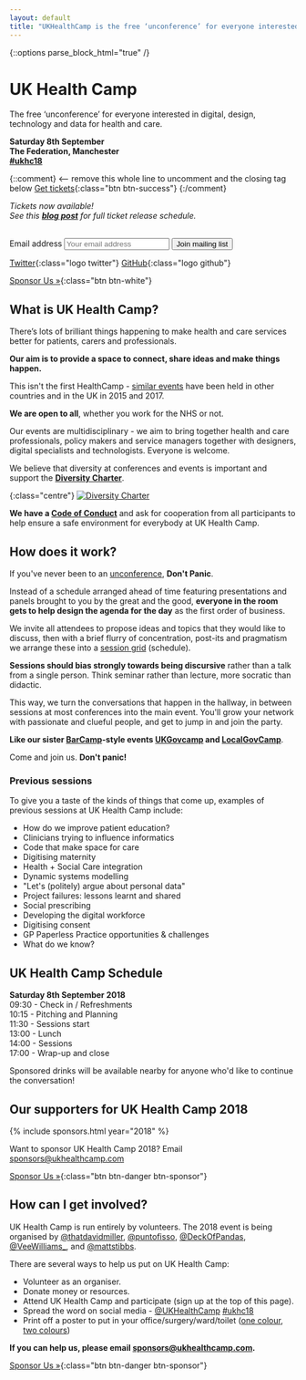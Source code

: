 ```yaml
---
layout: default
title: "UKHealthCamp is the free ‘unconference’ for everyone interested in digital, design and data for health and care"
---
```

{::options parse_block_html="true" /}
<div class="jumbotron">


# UK Health Camp
The free ‘unconference’ for everyone interested in digital, design, technology and data for health and care.

**Saturday 8th September  
The Federation, Manchester  
[#ukhc18](https://twitter.com/search?q=%23ukhc18)**

{::comment} <-- remove this whole line to uncomment and the closing tag below
[Get tickets](https://ti.to/ukhealthcamp/2018){:class="btn btn-success"}
{:/comment}

_Tickets now available!  
See this **[blog post](/blog/2018/uk-health-camp-2018)** for full ticket release schedule._

<br>
<form action="//ukhealthcamp.us11.list-manage.com/subscribe/post?u=d6e1cdf0510d674a480518c55&amp;id=359b65b939" method="post">
<label class="sr-only" for="mce-EMAIL">Email address</label>
<input type="email" name="EMAIL" id="mce-EMAIL" placeholder="Your email address">
<button type="submit" class="btn btn-info" name="subscribe" id="mc-embedded-subscribe">Join mailing list</button>
</form>

[Twitter](https://twitter.com/UKHealthCamp){:class="logo twitter"}
[GitHub](https://github.com/UKHealthCamp){:class="logo github"}


</div>
<div class="section cta">


[Sponsor Us &raquo;][1]{:class="btn btn-white"}

[1]: https://docs.google.com/document/d/10VJtt-VR7mnIty77gfy8TwLoemq6OiP7uLP5ZIjsOK4


</div>
<div class="section">


## What is UK Health Camp?
There’s lots of brilliant things happening to make health and care services better for patients, carers and professionals.

**Our aim is to provide a space to connect, share ideas and make things happen.**

This isn't the first HealthCamp - [similar events](https://en.wikipedia.org/wiki/HealthCamp) have been held in other countries and in the UK in 2015 and 2017.

**We are open to all**, whether you work for the NHS or not.

Our events are multidisciplinary - we aim to bring together health and care professionals, policy makers and service managers together with designers, digital specialists and technologists. Everyone is welcome.

We believe that diversity at conferences and events is important and support the **[Diversity Charter](https://diversitycharter.org/)**.  

{:class="centre"}
[![Diversity Charter](images/diversitycharter_small.png)](https://diversitycharter.org/)  

**We have a [Code of Conduct](/code-of-conduct)** and ask for cooperation from all participants to help ensure a safe environment for everybody at UK Health Camp.


</div>
<div class="section blue">


## How does it work?
If you've never been to an [unconference](https://en.wikipedia.org/wiki/Unconference), **Don't Panic**.

Instead of a schedule arranged ahead of time featuring presentations and panels brought to you by the great and the good, **everyone in the room gets to help design the agenda for the day** as the first order of business.

We invite all attendees to propose ideas and topics that they would like to discuss, then with a brief flurry of concentration, post-its and pragmatism we arrange these into a [session grid](https://twitter.com/puntofisso/status/914074219998269440) (schedule). 

**Sessions should bias strongly towards being discursive** rather than a talk from a single person. Think seminar rather than lecture, more socratic than didactic.

This way, we turn the conversations that happen in the hallway, in between sessions at most conferences into the main event. You'll grow your network with passionate and clueful people, and get to jump in and join the party.

**Like our sister [BarCamp](http://barcamp.org)-style events [UKGovcamp](http://www.ukgovcamp.com) and [LocalGovCamp](http://localgovdigital.info/localgovcamp/)**.

Come and join us. **Don't panic!**

### Previous sessions

To give you a taste of the kinds of things that come up, examples of previous sessions at UK Health Camp include:

- How do we improve patient education?
- Clinicians trying to influence informatics
- Code that make space for care
- Digitising maternity
- Health + Social Care integration
- Dynamic systems modelling
- "Let's (politely) argue about personal data"
- Project failures: lessons learnt and shared
- Social prescribing
- Developing the digital workforce
- Digitising consent
- GP Paperless Practice opportunities & challenges
- What do we know?


</div>
<div class="section orange">


## UK Health Camp Schedule

**Saturday 8th September 2018**  
09:30 - Check in / Refreshments  
10:15 - Pitching and Planning  
11:30 - Sessions start  
13:00 - Lunch  
14:00 - Sessions  
17:00 - Wrap-up and close  

Sponsored drinks will be available nearby for anyone who'd like to continue the conversation!


</div>
<div class="section">


## Our supporters for UK Health Camp 2018
{% include sponsors.html year="2018" %}

Want to sponsor UK Health Camp 2018? Email <sponsors@ukhealthcamp.com>

[Sponsor Us &raquo;][1]{:class="btn btn-danger btn-sponsor"}


</div>
<div class="section blue">


## How can I get involved?
UK Health Camp is run entirely by volunteers. The 2018 event is being organised by [@thatdavidmiller](http://twitter.com/thatdavidmiller), [@puntofisso](http://twitter.com/puntofisso), [@DeckOfPandas](http://twitter.com/deckofpandas), [@VeeWilliams_](http://twitter.com/VeeWilliams_), and [@mattstibbs](http://twitter.com/mattstibbs).

There are several ways to help us put on UK Health Camp:
- Volunteer as an organiser.
- Donate money or resources.
- Attend UK Health Camp and participate (sign up at the top of this page).
- Spread the word on social media - [@UKHealthCamp](https://twitter.com/UKHealthCamp) [#ukhc18](https://twitter.com/search?q=%23ukhc18)
- Print off a poster to put in your office/surgery/ward/toilet ([one colour](branding/posters/2018/poster_mono.pdf), [two colours](branding/posters/2018/poster_twocolours.pdf))

**If you can help us, please email <sponsors@ukhealthcamp.com>.**

[Sponsor Us &raquo;][1]{:class="btn btn-danger btn-sponsor"}


</div>
